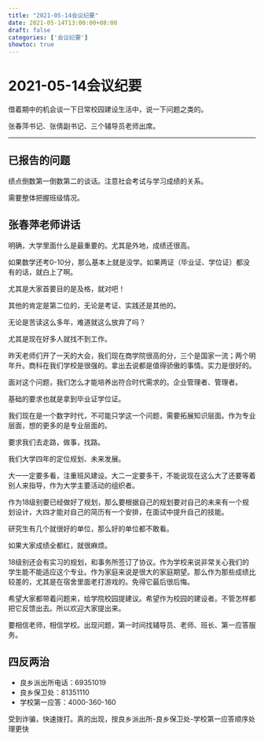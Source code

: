 ```yaml
---
title: "2021-05-14会议纪要" 
date: 2021-05-14T13:00:00+08:00
draft: false
categories: ['会议纪要']
showtoc: true
---
```

# 2021-05-14会议纪要

借着期中的机会谈一下日常校园建设生活中，说一下问题之类的。

张春萍书记、张倩副书记、三个辅导员老师出席。

---

## 已报告的问题

绩点倒数第一倒数第二的谈话。注意社会考试与学习成绩的关系。

需要整体把握班级情况。

## 张春萍老师讲话

明确，大学里面什么是最重要的。尤其是外地，成绩还很高。

如果数学还考0-10分，那么基本上就是没学。如果两证（毕业证、学位证）都没有的话，就白上了啊。

尤其是大家首要目的是及格，就对吧！

其他的肯定是第二位的，无论是考证、实践还是其他的。

无论是苦读这么多年，难道就这么放弃了吗？

尤其是现在好多人就找不到工作。

昨天老师们开了一天的大会，我们现在商学院很高的分，三个是国家一流；两个明年升。商科在我们学校是很强的。拿出去说都是值得骄傲的事情。实力是很好的。

面对这个问题，我们怎么才能培养出符合时代需求的。企业管理者、管理者。

基础的要求也就是拿到毕业证学位证。

我们现在是一个数字时代，不可能只学这一个问题，需要拓展知识层面。作为专业层面，想的更多的是专业层面的。

要求我们去走路，做事，找路。

我们大学四年的定位规划、未来发展。

大一一定要多看，注重班风建设。大二一定要多干，不能说现在这么大了还要等着别人来指导，作为大学主要活动的组织者。

作为18级别要已经做好了规划，那么要根据自己的规划要对自己的未来有一个规划设计，大四才能对自己的简历有一个安排，在面试中提升自己的技能。

研究生有几个就很好的单位，那么好的单位都不敢看。

如果大家成绩全都红，就很麻烦。

18级别还会有实习的规划，和事务所签订了协议。作为学校来说非常关心我们的学生能不能适应这个专业。作为家庭来说是很大的家庭期望。那么作为那些成绩比较差的，尤其是在宿舍里面老打游戏的。免得它最后很后悔。

希望大家都带着问题来，给学院校园提建议。希望作为校园的建设者。不管怎样都把它反馈出去。所以欢迎大家提出来。

要相信老师，相信学校。出现问题，第一时间找辅导员、老师、班长、第一应答服务。

## 四反两治

- 良乡派出所电话：69351019
- 良乡保卫处：81351110
- 学校第一应答：4000-360-160

受到诈骗，快速拨打。真的出现，按良乡派出所-良乡保卫处-学校第一应答顺序处理更快